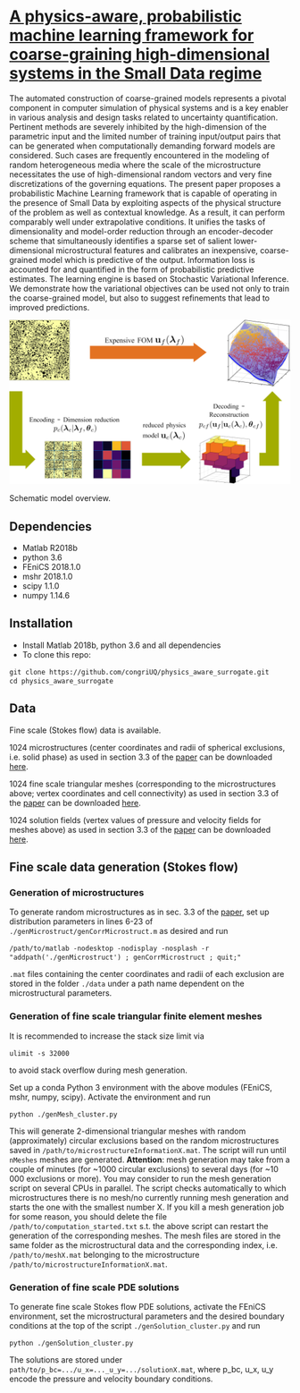 # [A physics-aware, probabilistic machine learning framework for coarse-graining high-dimensional systems in the Small Data regime](https://arxiv.org/abs/1902.03968)

The automated construction of coarse-grained models represents a pivotal component in computer simulation of physical systems and is a key enabler in various analysis and design tasks related to uncertainty quantification. Pertinent methods are severely inhibited by the high-dimension of the parametric input and the limited number of training input/output pairs that can be generated when computationally demanding forward models are considered. Such cases are frequently encountered in the modeling of random heterogeneous media where the scale of the microstructure necessitates the use of high-dimensional random vectors and very fine discretizations of the governing equations. The present paper proposes a probabilistic Machine Learning framework that is capable of operating in the presence of Small Data by exploiting aspects of the physical structure of the problem as well as contextual knowledge. As a result, it can perform comparably well under extrapolative conditions. It unifies the tasks of dimensionality and model-order reduction through an encoder-decoder scheme that simultaneously identifies a sparse set of salient lower-dimensional microstructural features and calibrates an inexpensive, coarse-grained model which is predictive of the output. Information loss is accounted for and quantified in the form of probabilistic predictive estimates. The learning engine is based on Stochastic Variational Inference. We demonstrate how the variational objectives can be used not only to train the coarse-grained model, but also to suggest refinements that lead to improved predictions. 


![overview](https://raw.githubusercontent.com/congriUQ/physics_aware_surrogate/master/fig/overview.png)


Schematic model overview.


## Dependencies
- Matlab R2018b
- python 3.6
- FEniCS 2018.1.0
- mshr 2018.1.0
- scipy 1.1.0
- numpy 1.14.6


## Installation
- Install Matlab 2018b, python 3.6 and all dependencies
- To clone this repo:
```
git clone https://github.com/congriUQ/physics_aware_surrogate.git
cd physics_aware_surrogate
```

## Data
Fine scale (Stokes flow) data is available.

1024 microstructures (center coordinates and radii of spherical exclusions, i.e. solid phase) as used in section 3.3 of the [paper](https://arxiv.org/abs/1902.03968) can be downloaded [here](https://doi.org/10.6084/m9.figshare.7814345).

1024 fine scale triangular meshes (corresponding to the microstructures above; vertex coordinates and cell connectivity) as used in section 3.3 of the [paper](https://arxiv.org/abs/1902.03968) can be downloaded [here](https://doi.org/10.6084/m9.figshare.7814297.v1).

1024 solution fields (vertex values of pressure and velocity fields for meshes above) as used in section 3.3 of the [paper](https://arxiv.org/abs/1902.03968) can be downloaded [here](https://doi.org/10.6084/m9.figshare.7814345).


## Fine scale data generation (Stokes flow)


### Generation of microstructures
To generate random microstructures as in sec. 3.3 of the [paper](https://arxiv.org/abs/1902.03968), set up distribution parameters in lines 6-23 of `./genMicrostruct/genCorrMicrostruct.m` as desired and run
```
/path/to/matlab -nodesktop -nodisplay -nosplash -r "addpath('./genMicrostruct') ; genCorrMicrostruct ; quit;"
```
`.mat` files containing the center coordinates and radii of each exclusion are stored in the folder `./data` under a path name dependent on the microstructural parameters.


### Generation of fine scale triangular finite element meshes
It is recommended to increase the stack size limit via
```
ulimit -s 32000
```
to avoid stack overflow during mesh generation.

Set up a conda Python 3 environment with the above modules (FEniCS, mshr, numpy, scipy). Activate the environment and run
```
python ./genMesh_cluster.py
```
This will generate 2-dimensional triangular meshes with random (approximately) circular exclusions based on the random microstructures saved in `/path/to/microstructureInformationX.mat`. The script will run until `nMeshes` meshes are generated. 
**Attention**: mesh generation may take from a couple of minutes (for ~1000 circular exclusions) to several days (for ~10 000 exclusions or more). You may consider to run the mesh generation script on several CPUs in parallel. The script checks automatically to which microstructures there is no mesh/no currently running mesh generation and starts the one with the smallest number X. If you kill a mesh generation job for some reason, you should delete the file `/path/to/computation_started.txt` s.t. the above script can restart the generation of the corresponding meshes.
The mesh files are stored in the same folder as the microstructural data and the corresponding index, i.e. `/path/to/meshX.mat` belonging to the microstructure `/path/to/microstructureInformationX.mat`.


### Generation of fine scale PDE solutions
To generate fine scale Stokes flow PDE solutions, activate the FEniCS environment, set the microstructural parameters and the desired boundary conditions at the top of the script `./genSolution_cluster.py` and run
```
python ./genSolution_cluster.py
```
The solutions are stored under `path/to/p_bc=.../u_x=..._u_y=.../solutionX.mat`, where p_bc, u_x, u_y encode the pressure and velocity boundary conditions.


















